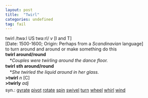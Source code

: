 ```yaml
---
layout: post
title:  "Twirl"
categories: undefined
tag: fail
---
```

<DIV style="MARGIN: 0px 0px 5px">twirl /twəːl US twəːrl/ <I>v</I> [I and T] <BR>[Date: 1500-1600; Origin: Perhaps from a <I>Scandinavian</I> language]<BR>to turn around and around or make something do this<BR><B>twirl around/round</B><BR>　*<I>Couples were twirling around the dance floor.</I><BR><B>twirl sth around/round</B><BR>　*<I>She twirled the liquid around in her glass.</I><BR><B>&gt;twirl</B> <I>n</I> [C] <BR><B>&gt;twirly</B> <I>adj</I></DIV>
<DIV style="MARGIN: 0px 0px 5px">
<DIV style="MARGIN: 4px 0px">syn.: <A href="{{ site.baseurl }}/gyrate"><U>gyrate</U></A> <A href="{{ site.baseurl }}/pivot"><U>pivot</U></A> <A href="{{ site.baseurl }}/rotate"><U>rotate</U></A> <A href="{{ site.baseurl }}/spin"><U>spin</U></A> <A href="{{ site.baseurl }}/swivel"><U>swivel</U></A> <A href="{{ site.baseurl }}/turn"><U>turn</U></A> <A href="{{ site.baseurl }}/wheel"><U>wheel</U></A> <A href="{{ site.baseurl }}/whirl"><U>whirl</U></A> <A href="{{ site.baseurl }}/wind"><U>wind</U></A></DIV></DIV>
